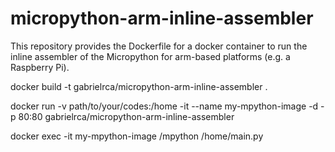 # micropython-arm-inline-assembler

This repository provides the Dockerfile for a docker container to run  the inline assembler of the Micropython for arm-based platforms (e.g. a Raspberry Pi).

docker build -t gabrielrca/micropython-arm-inline-assembler .

docker run -v path/to/your/codes:/home -it --name my-mpython-image -d -p 80:80 gabrielrca/micropython-arm-inline-assembler

docker exec -it  my-mpython-image /mpython /home/main.py
